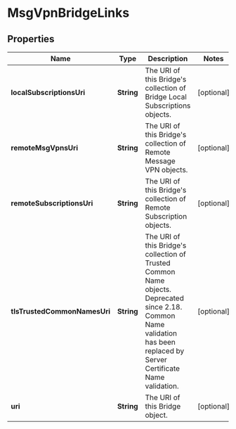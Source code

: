 
# MsgVpnBridgeLinks

## Properties
Name | Type | Description | Notes
------------ | ------------- | ------------- | -------------
**localSubscriptionsUri** | **String** | The URI of this Bridge&#39;s collection of Bridge Local Subscriptions objects. |  [optional]
**remoteMsgVpnsUri** | **String** | The URI of this Bridge&#39;s collection of Remote Message VPN objects. |  [optional]
**remoteSubscriptionsUri** | **String** | The URI of this Bridge&#39;s collection of Remote Subscription objects. |  [optional]
**tlsTrustedCommonNamesUri** | **String** | The URI of this Bridge&#39;s collection of Trusted Common Name objects. Deprecated since 2.18. Common Name validation has been replaced by Server Certificate Name validation. |  [optional]
**uri** | **String** | The URI of this Bridge object. |  [optional]



